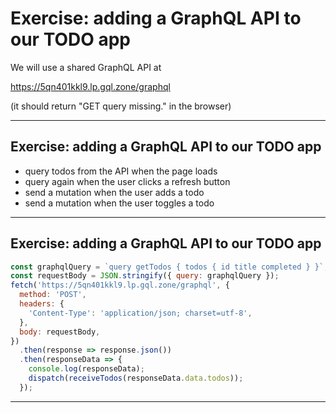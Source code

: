 # Exercise: adding a GraphQL API to our TODO app

We will use a shared GraphQL API at

https://5qn401kkl9.lp.gql.zone/graphql

(it should return "GET query missing." in the browser)

---

## Exercise: adding a GraphQL API to our TODO app

- query todos from the API when the page loads
- query again when the user clicks a refresh button
- send a mutation when the user adds a todo
- send a mutation when the user toggles a todo

---

## Exercise: adding a GraphQL API to our TODO app

```js
const graphqlQuery = `query getTodos { todos { id title completed } }`;
const requestBody = JSON.stringify({ query: graphqlQuery });
fetch('https://5qn401kkl9.lp.gql.zone/graphql', {
  method: 'POST',
  headers: {
    'Content-Type': 'application/json; charset=utf-8',
  },
  body: requestBody,
})
  .then(response => response.json())
  .then(responseData => {
    console.log(responseData);
    dispatch(receiveTodos(responseData.data.todos));
  });
```

---
